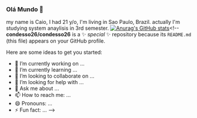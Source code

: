 ### Olá Mundo 👋 
my name is Caio, I had 21 y/o, I'm living in Sao Paulo, Brazil. actually I'm studying system anaylisis in 3rd semester. 
[![Anurag's GitHub stats](https://github-readme-stats.vercel.app/api?username=condesso26)](https://github.com/anuraghazra/github-readme-stats)<!--
**condesso26/condesso26** is a ✨ _special_ ✨ repository because its `README.md` (this file) appears on your GitHub profile.

Here are some ideas to get you started:

- 🔭 I’m currently working on ...
- 🌱 I’m currently learning ...
- 👯 I’m looking to collaborate on ...
- 🤔 I’m looking for help with ...
- 💬 Ask me about ...
- 📫 How to reach me: ...
- 😄 Pronouns: ...
- ⚡ Fun fact: ...
-->
